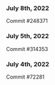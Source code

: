 ### July 8th, 2022

Commit #248371

### July 5th, 2022

Commit #314353


### July 4th, 2022

Commit #72281
